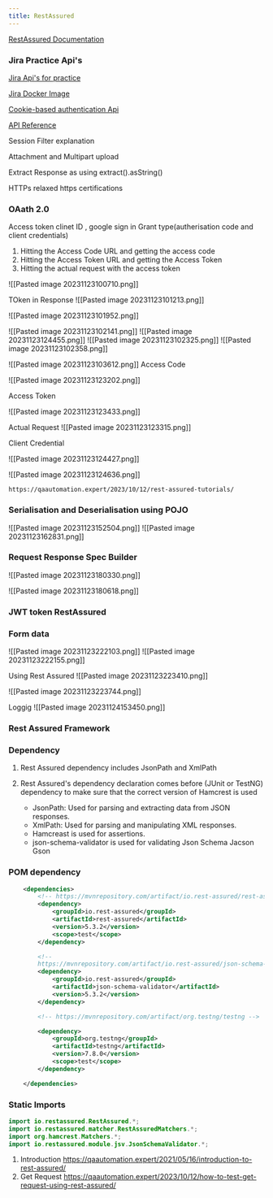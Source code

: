 ```yaml
---
title: RestAssured
---
```


[RestAssured Documentation](https://github.com/rest-assured/rest-assured/wiki/GettingStarted)

### Jira Practice Api's

[Jira Api's for practice](https://developer.atlassian.com/server/jira/platform/rest-apis/)

[Jira Docker Image](https://hub.docker.com/r/atlassian/jira-software)

[Cookie-based authentication Api](https://developer.atlassian.com/server/jira/platform/cookie-based-authentication/)

[API Reference](https://docs.atlassian.com/jira-software/REST/9.11.0/)

Session Filter explanation 

Attachment and Multipart upload 

Extract Response as using extract().asString()

HTTPs relaxed https certifications

### OAath 2.0
Access token clinet ID , google sign in 
Grant type(autherisation code and client credentials)

1. Hitting the Access Code URL and getting the access code 
2. Hitting the Access Token URL and getting the Access Token 
3. Hitting the actual request with the access token


![[Pasted image 20231123100710.png]]

TOken in Response 
![[Pasted image 20231123101213.png]]

![[Pasted image 20231123101952.png]]

![[Pasted image 20231123102141.png]]
![[Pasted image 20231123124455.png]]
![[Pasted image 20231123102325.png]]
![[Pasted image 20231123102358.png]]

![[Pasted image 20231123103612.png]]
Access Code

![[Pasted image 20231123123202.png]]

Access Token 

![[Pasted image 20231123123433.png]]

Actual Request
![[Pasted image 20231123123315.png]]


Client Credential 

![[Pasted image 20231123124427.png]]

![[Pasted image 20231123124636.png]]
```Link
https://qaautomation.expert/2023/10/12/rest-assured-tutorials/
```


### Serialisation and Deserialisation using POJO

![[Pasted image 20231123152504.png]]
![[Pasted image 20231123162831.png]]

### Request Response Spec Builder
![[Pasted image 20231123180330.png]]

![[Pasted image 20231123180618.png]]

### JWT token RestAssured 
### Form data 
![[Pasted image 20231123222103.png]]
![[Pasted image 20231123222155.png]]

Using Rest Assured 
![[Pasted image 20231123223410.png]]

![[Pasted image 20231123223744.png]]

Loggig 
![[Pasted image 20231124153450.png]]
### Rest Assured Framework



### Dependency
1. Rest Assured dependency includes JsonPath and XmlPath
2. Rest Assured's dependency declaration comes before (JUnit or TestNG) dependency to make sure that the correct version of Hamcrest is used 

   - JsonPath: Used for parsing and extracting data from JSON responses.
   - XmlPath: Used for parsing and manipulating XML responses.
   - Hamcreast is used for assertions.
   - json-schema-validator is used for validating Json Schema
   Jacson 
   Gson

### POM dependency
```xml
	<dependencies>
		<!-- https://mvnrepository.com/artifact/io.rest-assured/rest-assured -->
		<dependency>
			<groupId>io.rest-assured</groupId>
			<artifactId>rest-assured</artifactId>
			<version>5.3.2</version>
			<scope>test</scope>
		</dependency>

		<!--
		https://mvnrepository.com/artifact/io.rest-assured/json-schema-validator -->
		<dependency>
			<groupId>io.rest-assured</groupId>
			<artifactId>json-schema-validator</artifactId>
			<version>5.3.2</version>
		</dependency>

		<!-- https://mvnrepository.com/artifact/org.testng/testng -->

		<dependency>
			<groupId>org.testng</groupId>
			<artifactId>testng</artifactId>
			<version>7.8.0</version>
			<scope>test</scope>
		</dependency>

	</dependencies>
```

### Static Imports
```Java
import io.restassured.RestAssured.*;
import io.restassured.matcher.RestAssuredMatchers.*;
import org.hamcrest.Matchers.*;
import io.restassured.module.jsv.JsonSchemaValidator.*;

```
1. Introduction 
https://qaautomation.expert/2021/05/16/introduction-to-rest-assured/
2. Get Request
https://qaautomation.expert/2023/10/12/how-to-test-get-request-using-rest-assured/

